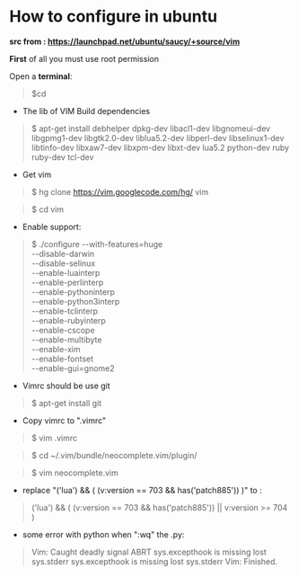 # How to configure in ubuntu


**__src from : https://launchpad.net/ubuntu/saucy/+source/vim__**

__First__ of all you must use root permission

Open a __terminal__:
> $cd

- The lib of VIM Build dependencies

> $ apt-get install debhelper dpkg-dev libacl1-dev libgnomeui-dev \
    libgpmg1-dev libgtk2.0-dev liblua5.2-dev libperl-dev libselinux1-dev \
    libtinfo-dev libxaw7-dev libxpm-dev libxt-dev lua5.2 python-dev ruby ruby-dev tcl-dev

- Get vim

> $ hg clone https://vim.googlecode.com/hg/ vim

> $ cd vim

- Enable support:

>  $ ./configure --with-features=huge \
                --disable-darwin \
                --disable-selinux \
                --enable-luainterp \
                --enable-perlinterp \
                --enable-pythoninterp \
                --enable-python3interp \
                --enable-tclinterp \
                --enable-rubyinterp \
                --enable-cscope \
                --enable-multibyte \
                --enable-xim \
                --enable-fontset \
                --enable-gui=gnome2
              
- Vimrc should be use git

> $ apt-get install git

- Copy vimrc to ".vimrc"

> $ vim .vimrc


> $ cd ~/.vim/bundle/neocomplete.vim/plugin/

> $ vim neocomplete.vim

- replace "('lua') && ( (v:version == 703 && has('patch885')) )" to :

> ('lua') && ( (v:version == 703 && has('patch885')) || v:version >= 704 )

- some error with python when ":wq" the .py:

>  Vim: Caught deadly signal ABRT
sys.excepthook is missing
lost sys.stderr
sys.excepthook is missing
lost sys.stderr
Vim: Finished.
